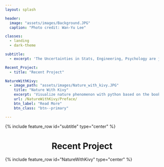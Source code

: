 ```yaml
---
layout: splash

header:
  image: "assets/images/Background.JPG"
  caption: "Photo credit: Wan-Yu Lee"

classes:
  - landing
  - dark-theme

subtitle:
  - excerpt: 'The Uncertainties in Stats, Engineering, Psychology are just out there in our daily life. This personal site talks about how I understand it, and visualize them with code.'

Recent_Project:
  - title: "Recent Project"

NatureWithKivy:
  - image_path: "assets/images/Nature_with_kivy.JPG"
    title: "Nature With Kivy"
    excerpt: 'Visualize nature phenomenon with python based on the book *Nature of Code* written by Daniel Shiffman'
    url: /NatureWithKivy/Preface/
    btn_label: "Read More"
    btn_class: "btn--primary"

---
```


{% include feature_row id="subtitle" type="center" %}

<h1 align="center">Recent Project</h1>

{% include feature_row id="NatureWithKivy" type="center" %}

